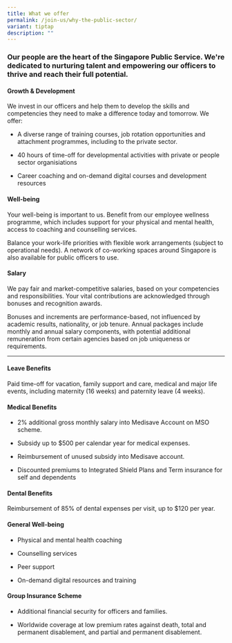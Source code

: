 ```yaml
---
title: What we offer
permalink: /join-us/why-the-public-sector/
variant: tiptap
description: ""
---
```

<h3>Our people are the heart of the Singapore Public Service. We're dedicated to nurturing talent and empowering our officers to thrive and reach their full potential. </h3>
<h4><strong>Growth &amp; Development</strong></h4>
<p>We invest in our officers and help them to develop the skills and competencies
they need to make a difference today and tomorrow. We offer:</p>
<ul>
<li>
<p>A diverse range of training courses, job rotation opportunities and attachment
programmes, including to the private sector.</p>
</li>
<li>
<p>40 hours of time-off for developmental activities with private or people
sector organisiations&nbsp;</p>
</li>
<li>
<p>Career coaching and on-demand digital courses and development resources</p>
</li>
</ul>
<h4><strong>Well-being</strong></h4>
<p>Your well-being is important to us. Benefit from our employee wellness
programme, which includes support for your physical and mental health,
access to coaching and counselling services.</p>
<p>Balance your work-life priorities with flexible work arrangements (subject
to operational needs). A network of co-working spaces around Singapore
is also available for public officers to use.</p>
<h4><strong>Salary</strong></h4>
<p>We pay fair and market-competitive salaries, based on your competencies
and responsibilities. Your vital contributions are acknowledged through
bonuses and recognition awards.</p>
<p>Bonuses and increments are performance-based, not influenced by academic
results, nationality, or job tenure. Annual packages include monthly and
annual salary components, with potential additional remuneration from certain
agencies based on job uniqueness or requirements.</p>
<hr>
<h4><strong>Leave Benefits</strong></h4>
<p>Paid time-off for vacation, family support and care, medical and major
life events, including maternity (16 weeks) and paternity leave (4 weeks).</p>
<h4><strong>Medical Benefits</strong></h4>
<ul>
<li>
<p>2% additional gross monthly salary into Medisave Account on MSO scheme.</p>
</li>
<li>
<p>Subsidy up to $500 per calendar year for medical expenses.</p>
</li>
<li>
<p>Reimbursement of unused subsidy into Medisave account.</p>
</li>
<li>
<p>Discounted premiums to Integrated Shield Plans and Term insurance for
self and dependents</p>
</li>
</ul>
<h4><strong>Dental Benefits</strong></h4>
<p>Reimbursement of 85% of dental expenses per visit, up to $120 per year.</p>
<h4><strong>General Well-being</strong></h4>
<ul>
<li>
<p>Physical and mental health coaching</p>
</li>
<li>
<p>Counselling services</p>
</li>
<li>
<p>Peer support</p>
</li>
<li>
<p>On-demand digital resources and training</p>
</li>
</ul>
<h4><strong>Group Insurance Scheme</strong></h4>
<ul>
<li>
<p>Additional financial security for officers and families.</p>
</li>
<li>
<p>Worldwide coverage at low premium rates against death, total and permanent
disablement, and partial and permanent disablement.</p>
</li>
</ul>
<p></p>